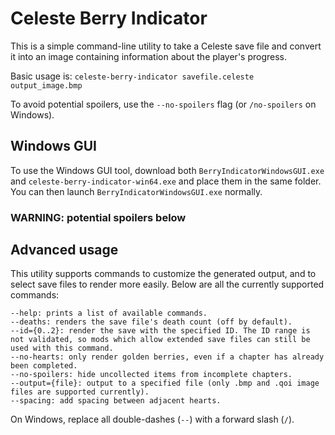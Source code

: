# Celeste Berry Indicator
This is a simple command-line utility to take a Celeste save file and convert it into an image containing information about the player's progress.

Basic usage is: `celeste-berry-indicator savefile.celeste output_image.bmp`

To avoid potential spoilers, use the `--no-spoilers` flag (or `/no-spoilers` on Windows).

## Windows GUI

To use the Windows GUI tool, download both `BerryIndicatorWindowsGUI.exe` and `celeste-berry-indicator-win64.exe` and place them in the same folder. You can then launch `BerryIndicatorWindowsGUI.exe` normally.

### __WARNING__: potential spoilers below

## Advanced usage

This utility supports commands to customize the generated output, and to select save files to render more easily. Below are all the currently supported commands:

```
--help: prints a list of available commands.
--deaths: renders the save file's death count (off by default).
--id={0..2}: render the save with the specified ID. The ID range is not validated, so mods which allow extended save files can still be used with this command.
--no-hearts: only render golden berries, even if a chapter has already been completed.
--no-spoilers: hide uncollected items from incomplete chapters.
--output={file}: output to a specified file (only .bmp and .qoi image files are supported currently).
--spacing: add spacing between adjacent hearts.
```

On Windows, replace all double-dashes (`--`) with a forward slash (`/`).